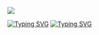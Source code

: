 ![](https://files.catbox.moe/41uiac.webp)

[![Typing SVG](https://readme-typing-svg.demolab.com?font=VCR+osd+mono&duration=2300&pause=100&color=F7F7F7&width=435&lines=Ilmestys+%2F+Stys;He+%2F+Him)](https://git.io/typing-svg)
[![Typing SVG](https://readme-typing-svg.demolab.com?font=VCR+osd+mono&duration=2300&pause=100&color=F7F7F7&width=435&lines=lithromantic;I+LOVE+WAR+OF+THE+WORLDS)](https://git.io/typing-svg)
